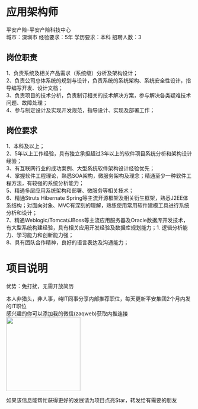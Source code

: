 # 应用架构师
平安产险-平安产险科技中心  
城市：深圳市 经验要求：5年 学历要求：本科  招聘人数：3

## 岗位职责
1、负责系统及相关产品需求（系统级）分析及架构设计；   
2、负责公司总体系统的规划与设计，负责系统的系统架构、系统安全性设计，指导编写开发、设计文档；   
3、负责项目的技术分析，负责制订相关的技术解决方案，参与解决各类疑难技术问题、故障处理；   
4、参与制定设计及实现开发规范，指导设计、实现及部署工作；

## 岗位要求
1、本科及以上；   
2、5年以上工作经验，具有独立承担超过3年以上的软件项目系统分析和架构设计经验；   
3、有互联网行业的成功案例、大型系统软件架构设计经验优先；   
4、掌握软件工程理论，熟悉SOA架构，微服务架构及理念；精通至少一种软件工程方法，有较强的系统分析能力；   
5、精通多层应用系统架构和部署、微服务等相关技术；    
6、精通Struts Hibernate Spring等主流开源框架及相关衍生框架，熟悉J2EE体系结构；对面向对象、MVC有深刻的理解，熟练使用常用软件建模工具进行系统分析和设计；   
7、精通Weblogic/Tomcat/JBoss等主流应用服务器及Oracle数据库开发技术，有大型系统构建经验，具有相关应用开发经验及数据库规划能力；1. 逻辑分析能力、学习能力和创新能力强；   
8、具有团队合作精神，良好的语言表达及沟通能力；

# 项目说明

优势：免打扰，无需开放简历

本人非猎头，非人事，纯IT同事分享内部推荐职位，每天更新平安集团2个月内发的IT职位  
感兴趣的你可以添加我的微信(zaqweb)获取内推连接  
<img src="https://github.com/zaqweb/PA-IT-JOBS/blob/master/WechatICode.jpeg"  height="200" width="200">

如果该信息能帮忙获得更好的发展请为项目点亮Star，转发给有需要的朋友





